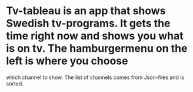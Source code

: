 # Tv-tableau is an app that shows Swedish tv-programs. It gets the time right now and shows you what is on tv. The hamburgermenu on the left is where you choose
which channel to show. The list of channels comes from Json-files and is sorted. 
